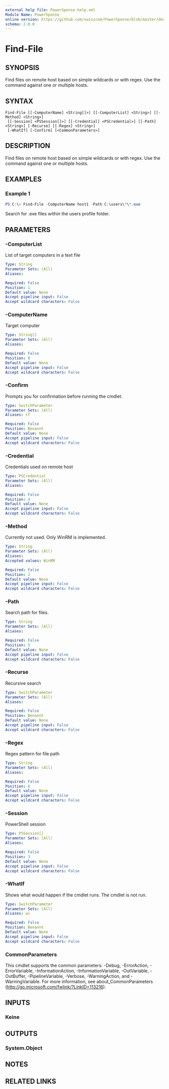 ```yaml
---
external help file: PowerSponse-help.xml
Module Name: PowerSponse
online version: https://github.com/swisscom/PowerSponse/blob/master/docs/Find-File.md
schema: 2.0.0
---
```


# Find-File

## SYNOPSIS
Find files on remote host based on simple wildcards or with regex. Use the
command against one or multiple hosts.

## SYNTAX

```
Find-File [[-ComputerName] <String[]>] [[-ComputerList] <String>] [[-Method] <String>]
 [[-Session] <PSSession[]>] [[-Credential] <PSCredential>] [[-Path] <String>] [-Recurse] [[-Regex] <String>]
 [-WhatIf] [-Confirm] [<CommonParameters>]
```

## DESCRIPTION
Find files on remote host based on simple wildcards or with regex. Use the
command against one or multiple hosts.

## EXAMPLES

### Example 1
```powershell
PS C:\> Find-File -ComputerName host1 -Path C:\users\*\*.exe
```

Search for .exe files within the users profile folder.

## PARAMETERS

### -ComputerList
List of target computers in a text file

```yaml
Type: String
Parameter Sets: (All)
Aliases:

Required: False
Position: 1
Default value: None
Accept pipeline input: False
Accept wildcard characters: False
```

### -ComputerName
Target computer

```yaml
Type: String[]
Parameter Sets: (All)
Aliases:

Required: False
Position: 0
Default value: None
Accept pipeline input: False
Accept wildcard characters: False
```

### -Confirm
Prompts you for confirmation before running the cmdlet.

```yaml
Type: SwitchParameter
Parameter Sets: (All)
Aliases: cf

Required: False
Position: Benannt
Default value: None
Accept pipeline input: False
Accept wildcard characters: False
```

### -Credential
Credentials used on remote host

```yaml
Type: PSCredential
Parameter Sets: (All)
Aliases:

Required: False
Position: 4
Default value: None
Accept pipeline input: False
Accept wildcard characters: False
```

### -Method
Currently not used. Only WinRM is implemented.

```yaml
Type: String
Parameter Sets: (All)
Aliases:
Accepted values: WinRM

Required: False
Position: 2
Default value: None
Accept pipeline input: False
Accept wildcard characters: False
```

### -Path
Search path for files.

```yaml
Type: String
Parameter Sets: (All)
Aliases:

Required: False
Position: 5
Default value: None
Accept pipeline input: False
Accept wildcard characters: False
```

### -Recurse
Recursive search

```yaml
Type: SwitchParameter
Parameter Sets: (All)
Aliases:

Required: False
Position: Benannt
Default value: None
Accept pipeline input: False
Accept wildcard characters: False
```

### -Regex
Regex pattern for file path

```yaml
Type: String
Parameter Sets: (All)
Aliases:

Required: False
Position: 6
Default value: None
Accept pipeline input: False
Accept wildcard characters: False
```

### -Session
PowerShell session

```yaml
Type: PSSession[]
Parameter Sets: (All)
Aliases:

Required: False
Position: 3
Default value: None
Accept pipeline input: False
Accept wildcard characters: False
```

### -WhatIf
Shows what would happen if the cmdlet runs.
The cmdlet is not run.

```yaml
Type: SwitchParameter
Parameter Sets: (All)
Aliases: wi

Required: False
Position: Benannt
Default value: None
Accept pipeline input: False
Accept wildcard characters: False
```

### CommonParameters
This cmdlet supports the common parameters: -Debug, -ErrorAction, -ErrorVariable, -InformationAction, -InformationVariable, -OutVariable, -OutBuffer, -PipelineVariable, -Verbose, -WarningAction, and -WarningVariable. For more information, see about_CommonParameters (http://go.microsoft.com/fwlink/?LinkID=113216).

## INPUTS

### Keine

## OUTPUTS

### System.Object

## NOTES

## RELATED LINKS
